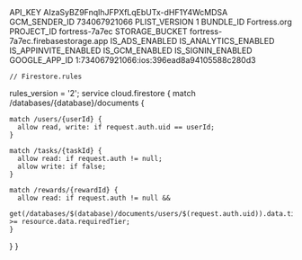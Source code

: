 <?xml version="1.0" encoding="UTF-8"?>
<!DOCTYPE plist PUBLIC "-//Apple//DTD PLIST 1.0//EN" "http://www.apple.com/DTDs/PropertyList-1.0.dtd">
<plist version="1.0">
<dict>
	<key>API_KEY</key>
	<string>AIzaSyBZ9FnqlhJFPXfLqEbUTx-dHF1Y4WcMDSA</string>
	<key>GCM_SENDER_ID</key>
	<string>734067921066</string>
	<key>PLIST_VERSION</key>
	<string>1</string>
	<key>BUNDLE_ID</key>
	<string>Fortress.org</string>
	<key>PROJECT_ID</key>
	<string>fortress-7a7ec</string>
	<key>STORAGE_BUCKET</key>
	<string>fortress-7a7ec.firebasestorage.app</string>
	<key>IS_ADS_ENABLED</key>
	<false></false>
	<key>IS_ANALYTICS_ENABLED</key>
	<false></false>
	<key>IS_APPINVITE_ENABLED</key>
	<true></true>
	<key>IS_GCM_ENABLED</key>
	<true></true>
	<key>IS_SIGNIN_ENABLED</key>
	<true></true>
	<key>GOOGLE_APP_ID</key>
	<string>1:734067921066:ios:396ead8a94105588c280d3</string>
</dict>
</plist>
	
	// Firestore.rules
rules_version = '2';
service cloud.firestore {
  match /databases/{database}/documents {

    match /users/{userId} {
      allow read, write: if request.auth.uid == userId;
    }

    match /tasks/{taskId} {
      allow read: if request.auth != null;
      allow write: if false;
    }

    match /rewards/{rewardId} {
      allow read: if request.auth != null && 
                   get(/databases/$(database)/documents/users/$(request.auth.uid)).data.tier >= resource.data.requiredTier;
    }
  }
}
